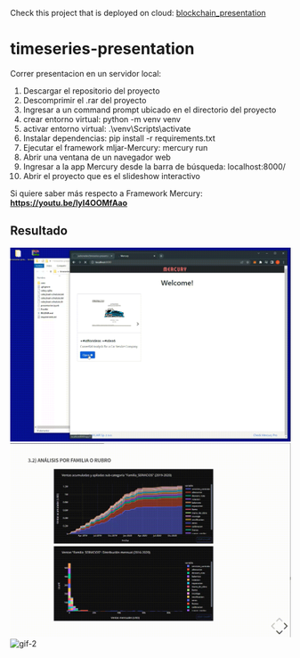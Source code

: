 Check this project that is deployed on cloud: [blockchain_presentation](https://github.com/jackonedev/blockchain-presentation)

# timeseries-presentation

Correr presentacion en un servidor local:

1) Descargar el repositorio del proyecto
2) Descomprimir el .rar del proyecto
3) Ingresar a un command prompt ubicado en el directorio del proyecto
4) crear entorno virtual: python -m venv venv
5) activar entorno virtual: .\venv\Scripts\activate
6) Instalar dependencias: pip install -r requirements.txt
7) Ejecutar el framework mljar-Mercury: mercury run
8) Abrir una ventana de un navegador web
9) Ingresar a la app Mercury desde la barra de búsqueda: localhost:8000/
10) Abrir el proyecto que es el slideshow interactivo

Si quiere saber más respecto a Framework Mercury: **https://youtu.be/lyI4OOMfAao**

## Resultado

![gif-1](https://github.com/jackonedev/timeseries-presentation/blob/main/gif/timeseries-presentation-1.gif?raw=true)
![gif-3](https://github.com/jackonedev/timeseries-presentation/blob/main/gif/timeseries-presentation-3.gif?raw=true)
![gif-2](https://github.com/jackonedev/timeseries-presentation/blob/main/gif/timeseries-presentation-2.gif?raw=true)

